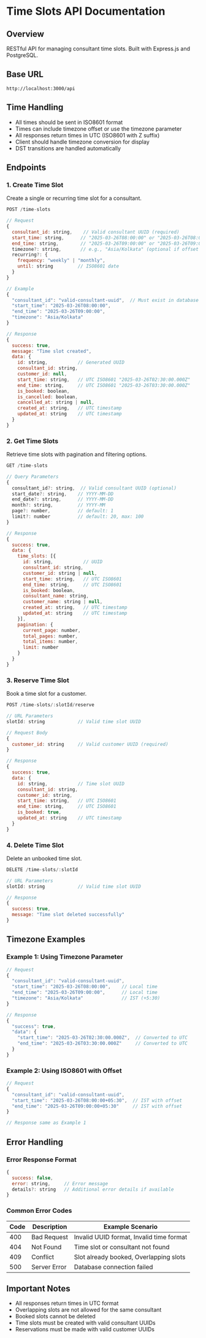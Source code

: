 # Time Slots API Documentation

## Overview
RESTful API for managing consultant time slots. Built with Express.js and PostgreSQL.

## Base URL
```
http://localhost:3000/api
```

## Time Handling
- All times should be sent in ISO8601 format
- Times can include timezone offset or use the timezone parameter
- All responses return times in UTC (ISO8601 with Z suffix)
- Client should handle timezone conversion for display
- DST transitions are handled automatically

## Endpoints

### 1. Create Time Slot
Create a single or recurring time slot for a consultant.

```javascript
POST /time-slots

// Request
{
  consultant_id: string,    // Valid consultant UUID (required)
  start_time: string,      // "2025-03-26T08:00:00" or "2025-03-26T08:00:00+05:30"
  end_time: string,        // "2025-03-26T09:00:00" or "2025-03-26T09:00:00+05:30"
  timezone?: string,       // e.g., "Asia/Kolkata" (optional if offset provided in times)
  recurring?: {
    frequency: "weekly" | "monthly",
    until: string         // ISO8601 date
  }
}

// Example
{
  "consultant_id": "valid-consultant-uuid",  // Must exist in database
  "start_time": "2025-03-26T08:00:00",
  "end_time": "2025-03-26T09:00:00",
  "timezone": "Asia/Kolkata"
}

// Response
{
  success: true,
  message: "Time slot created",
  data: {
    id: string,           // Generated UUID
    consultant_id: string,
    customer_id: null,
    start_time: string,   // UTC ISO8601 "2025-03-26T02:30:00.000Z"
    end_time: string,     // UTC ISO8601 "2025-03-26T03:30:00.000Z"
    is_booked: boolean,
    is_cancelled: boolean,
    cancelled_at: string | null,
    created_at: string,   // UTC timestamp
    updated_at: string    // UTC timestamp
  }
}
```

### 2. Get Time Slots
Retrieve time slots with pagination and filtering options.

```javascript
GET /time-slots

// Query Parameters
{
  consultant_id?: string,  // Valid consultant UUID (optional)
  start_date?: string,    // YYYY-MM-DD
  end_date?: string,      // YYYY-MM-DD
  month?: string,         // YYYY-MM
  page?: number,          // default: 1
  limit?: number          // default: 20, max: 100
}

// Response
{
  success: true,
  data: {
    time_slots: [{
      id: string,           // UUID
      consultant_id: string,
      customer_id: string | null,
      start_time: string,   // UTC ISO8601
      end_time: string,     // UTC ISO8601
      is_booked: boolean,
      consultant_name: string,
      customer_name: string | null,
      created_at: string,   // UTC timestamp
      updated_at: string    // UTC timestamp
    }],
    pagination: {
      current_page: number,
      total_pages: number,
      total_items: number,
      limit: number
    }
  }
}
```

### 3. Reserve Time Slot
Book a time slot for a customer.

```javascript
POST /time-slots/:slotId/reserve

// URL Parameters
slotId: string            // Valid time slot UUID

// Request Body
{
  customer_id: string     // Valid customer UUID (required)
}

// Response
{
  success: true,
  data: {
    id: string,           // Time slot UUID
    consultant_id: string,
    customer_id: string,
    start_time: string,   // UTC ISO8601
    end_time: string,     // UTC ISO8601
    is_booked: true,
    updated_at: string    // UTC timestamp
  }
}
```

### 4. Delete Time Slot
Delete an unbooked time slot.

```javascript
DELETE /time-slots/:slotId

// URL Parameters
slotId: string            // Valid time slot UUID

// Response
{
  success: true,
  message: "Time slot deleted successfully"
}
```

## Timezone Examples

### Example 1: Using Timezone Parameter
```javascript
// Request
{
  "consultant_id": "valid-consultant-uuid",
  "start_time": "2025-03-26T08:00:00",    // Local time
  "end_time": "2025-03-26T09:00:00",      // Local time
  "timezone": "Asia/Kolkata"              // IST (+5:30)
}

// Response
{
  "success": true,
  "data": {
    "start_time": "2025-03-26T02:30:00.000Z",  // Converted to UTC
    "end_time": "2025-03-26T03:30:00.000Z"     // Converted to UTC
  }
}
```

### Example 2: Using ISO8601 with Offset
```javascript
// Request
{
  "consultant_id": "valid-consultant-uuid",
  "start_time": "2025-03-26T08:00:00+05:30",  // IST with offset
  "end_time": "2025-03-26T09:00:00+05:30"     // IST with offset
}

// Response same as Example 1
```

## Error Handling

### Error Response Format
```javascript
{
  success: false,
  error: string,     // Error message
  details?: string   // Additional error details if available
}
```

### Common Error Codes
| Code | Description | Example Scenario |
|------|-------------|-----------------|
| 400  | Bad Request | Invalid UUID format, Invalid time format |
| 404  | Not Found   | Time slot or consultant not found |
| 409  | Conflict    | Slot already booked, Overlapping slots |
| 500  | Server Error| Database connection failed |

## Important Notes
- All responses return times in UTC format
- Overlapping slots are not allowed for the same consultant
- Booked slots cannot be deleted
- Time slots must be created with valid consultant UUIDs
- Reservations must be made with valid customer UUIDs 